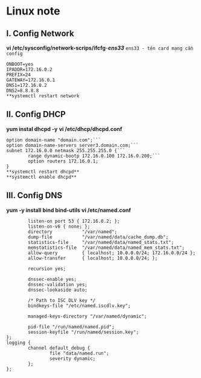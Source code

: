 # Linux note
## I. Config Network
**vi /etc/sysconfig/network-scrips/ifcfg**-***ens33*** `ens33 - tên card mạng cần config`
```BOOTPROTO=static
ONBOOT=yes
IPADDR=172.16.0.2
PREFIX=24
GATEWAY=172.16.0.1
DNS1=172.16.0.2
DNS2=8.8.8.8
**systemctl restart network
```
## II. Config DHCP
**yum instal dhcpd -y**
**vi /etc/dhcp/dhcpd.conf**
```
option domain-name "domain.com";```
option domain-name-servers server3.domain.com;```
subnet 172.16.0.0 netmask 255.255.255.0 {```
        range dynamic-bootp 172.16.0.100 172.16.0.200;```
        option routers 172.16.0.1;
}
**systemctl restart dhcpd**
**systemctl enable dhcpd**
```     
## III. Config DNS
**yum -y install bind bind-utils**
**vi /etc/named.conf**

```options {
        listen-on port 53 { 172.16.0.2; };
        listen-on-v6 { none; };
        directory           "/var/named";
        dump-file           "/var/named/data/cache_dump.db";
        statistics-file     "/var/named/data/named_stats.txt";
        memstatistics-file  "/var/named/data/named_mem_stats.txt";
        allow-query         { localhost; 10.0.0.0/24; 172.16.0.0/24 };
        allow-transfer      { localhost; 10.0.0.0/24; };

        recursion yes;

        dnssec-enable yes;
        dnssec-validation yes;
        dnssec-lookaside auto;

        /* Path to ISC DLV key */
        bindkeys-file "/etc/named.iscdlv.key";

        managed-keys-directory "/var/named/dynamic";

        pid-file "/run/named/named.pid";
        session-keyfile "/run/named/session.key";
};
logging {
        channel default_debug {
                file "data/named.run";
                severity dynamic;
        };
};
```
